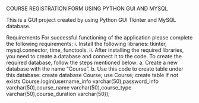 COURSE REGISTRATION FORM USING PYTHON GUI AND MYSQL

This is a GUI project created by using Python GUI Tkinter and MySQL database. 

Requirements
For successful functioning of the application please complete the following requirements:
i.	Install the following libraries: tkinter, mysql.connector, time, functools.
ii.	After installing the required libraries, you need to create a database and connect it to the code. To create the required database, follow the steps mentioned below:
a.	Create a new database with the name “Course”.
b.	Use this code to create table under this database:
     create database Course;
     use Course;
     create table if not exists Course.login(username_info  varchar(50),password_info varchar(50),course_name varchar(50),course_type varchar(50),course_duration varchar(50));

